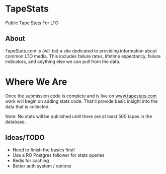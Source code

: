 # TapeStats
Public Tape Stats For LTO

## About
TapeStats.com is (will be) a site dedicated to providing information about common LTO media. 
This includes failure rates, lifetime expectancy, failure indicators, and anything else
we can pull from the data. 

# Where We Are
Once the submission code is complete and is live on www.tapestats.com work will begin on
adding stats code. That'll provide basic insight into the data that is collected. 

Note: No stats will be published until there are at least 500 tapes in the database.   

## Ideas/TODO
* Need to finish the basics first!
* Use a RO Postgres follower for stats queries
* Redis for caching
* Better auth system / options
